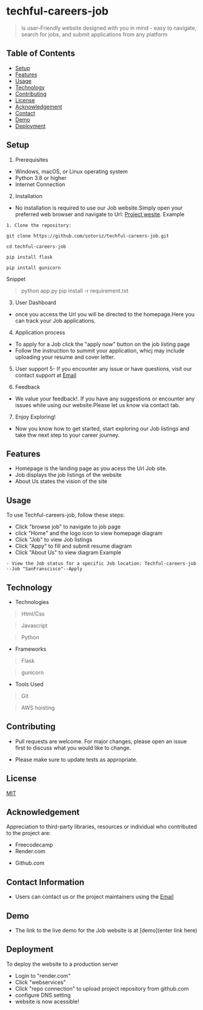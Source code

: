 # techful-careers-job

>  Is  user-Friendly  website  designed with you in mind - easy to navigate, search for jobs, and submit applications from any platform

## Table of Contents
- [Setup](#Setup)
- [Features](#Features)
- [Usage](#usage)
- [Technology](#Technology)
- [Contributing](#contributing)
- [License](#license)
- [Acknowledgement](#Acknowledgement)
- [Contact](#Contact)
- [Demo](#Demo)
- [Deployment](#Deployment)


## Setup

1. Prerequisites
- Windows, macOS, or Linux operating system
- Python 3.8 or higher
- Internet Connection

2. Installation
- No installation is required to use our Job website.Simply open your preferred web browser and navigate to Url: [Project wesite](job.sotoris.tech).
Example
```
1. Clone the repository:

git clone https://github.com/sotoriz/techful-careers-job.git

cd techful-careers-job

pip install flask

pip install gunicorn
```
Snippet
> python app.py
> pip install -r requirement.txt

3. User Dashboard
- once you access the Url you will be directed to the homepage.Here you can track your Job applications.

4. Application process
- To apply for a Job click the "apply now" button on the job listing page
- Follow the instruction to summit your application, whicj may include uploading your resume and cover letter.

5. User support
5- If you encounter any issue or have questions, visit our contact support at [Email](sotorisfx@gmail.com)

6. Feedback
- We value your feedback!. If you have any suggestions or encounter any issues while using our website.Please let us know via contact tab.

7. Enjoy Exploring!
- Now you know how to get started, start exploring our Job listings and take thw next step to your career journey.

## Features
- Homepage is the landing page as you acess the Url Job site.
- Job displays the job listings of the website
- About Us states the vision of the site

## Usage
To use Techful-careers-job, follow these steps:

-  Click "browse job" to navigate to job page
- click "Home" and  the logo icon to view homepage
diagram
- Click "Job" to view Job listings
- Click "Appy" to fill and submit resume
diagram
- Click "About Us" to view
diagram
Example
```
- View the Job status for a specific Job location: Techful-careers-job --Job "SanFranscisco"--Apply
```
## Technology
- Technologies
 > Html/Css

 > Javascript

 > Python
- Frameworks
 > Flask

 > gunicorn
- Tools Used
 > Git

 > AWS hoisting

## Contributing
- Pull requests are welcome. For major changes, please open an issue first to discuss what you would like to change.

- Please make sure to update tests as appropriate.

## License

[MIT](https://choosealicense.com/licenses/mit/)

## Acknowledgement
Appreciation to  third-party libraries, resources or individual who contributed to the project are:
- Freecodecamp
- Render.com
* Github.com

## Contact Information
- Users can contact us or the project maintainers using the [Email](sotorisfx@gmail.com)

## Demo
- The link to the  live demo for the Job website is at [demo](enter link here)

## Deployment
To deploy the website to a production server
- Login to "render.com"
- Click "webservices"
- Click "repo connection" to upload project repository from  github.com
- configure DNS setting 
- website is now acessible!



